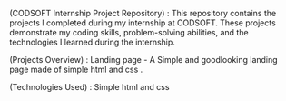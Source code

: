 (CODSOFT Internship Project Repository) :
This repository contains the projects I completed during my internship at CODSOFT.  These projects demonstrate my coding skills, problem-solving abilities, and the technologies I learned during the internship.

(Projects Overview) :
Landing page  - A Simple and goodlooking landing page made of simple html and css .

(Technologies Used) : 
Simple html and css 
